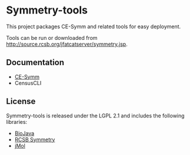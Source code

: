 Symmetry-tools
==============

This project packages CE-Symm and related tools for easy deployment.

Tools can be run or downloaded from http://source.rcsb.org/jfatcatserver/symmetry.jsp.

Documentation
-------------

* [CE-Symm](docs/CeSymm.md)
* CensusCLI

License
------------

Symmetry-tools is released under the LGPL 2.1 and includes the following libraries:

* [BioJava](http://biojava.org)
* [RCSB Symmetry](http://github.com/rcsb/symmetry)
* [jMol](http://jmol.sourceforge.net/)

